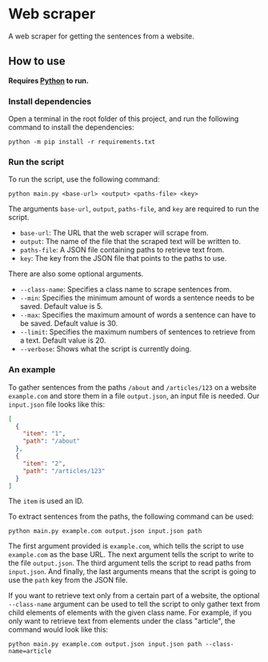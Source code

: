 # Web scraper

A web scraper for getting the sentences from a website.

## How to use

**Requires [Python](https://www.python.org/) to run.**

### Install dependencies

Open a terminal in the root folder of this project, and run the following command to install the dependencies:

```
python -m pip install -r requirements.txt
```

### Run the script

To run the script, use the following command:

```
python main.py <base-url> <output> <paths-file> <key>
```

The arguments `base-url`, `output`, `paths-file`, and `key` are required to run the script.

- `base-url`: The URL that the web scraper will scrape from.
- `output`: The name of the file that the scraped text will be written to.
- `paths-file`: A JSON file containing paths to retrieve text from.
- `key`: The key from the JSON file that points to the paths to use.

There are also some optional arguments.

- `--class-name`: Specifies a class name to scrape sentences from.
- `--min`: Specifies the minimum amount of words a sentence needs to be saved. Default value is 5.
- `--max`: Specifies the maximum amount of words a sentence can have to be saved. Default value is 30.
- `--limit`: Specifies the maximum numbers of sentences to retrieve from a text. Default value is 20.
- `--verbose`: Shows what the script is currently doing.

### An example

To gather sentences from the paths `/about` and `/articles/123` on a website `example.com` and store them in a file `output.json`, an input file is needed. Our `input.json` file looks like this:

```json
[
  {
    "item": "1",
    "path": "/about"
  },
  {
    "item": "2",
    "path": "/articles/123"
  }
]
```

The `item` is used an ID.

To extract sentences from the paths, the following command can be used:

```
python main.py example.com output.json input.json path
```

The first argument provided is `example.com`, which tells the script to use `example.com` as the base URL. The next argument tells the script to write to the file `output.json`. The third argument tells the script to read paths from `input.json`. And finally, the last arguments means that the script is going to use the `path` key from the JSON file.

If you want to retrieve text only from a certain part of a website, the optional `--class-name` argument can be used to tell the script to only gather text from child elements of elements with the given class name. For example, if you only want to retrieve text from elements under the class "article", the command would look like this:

```
python main.py example.com output.json input.json path --class-name=article
```
